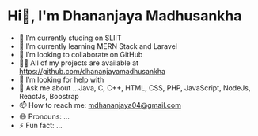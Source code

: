 # Hi👋, I'm Dhananjaya Madhusankha


- 🔭 I’m currently studing on SLIIT
- 🌱 I’m currently learning MERN Stack and Laravel
- 👯 I’m looking to collaborate on GitHub
- 👨‍💻 All of my projects are available at https://github.com/dhananjayamadhusankha
- 🤔 I’m looking for help with 
- 💬 Ask me about ...Java, C, C++, HTML, CSS, PHP, JavaScript, NodeJs, ReactJs, Boostrap
- 📫 How to reach me: mdhananjaya04@gmail.com
- 😄 Pronouns: ...
- ⚡ Fun fact: ...

